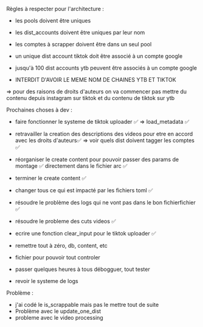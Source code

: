 Règles à respecter pour l'architecture :

- les pools doivent être uniques

- les dist_accounts doivent être uniques par leur nom

- les comptes à scrapper doivent être dans un seul pool

- un unique dist account tiktok doit être associé à un compte google

- jusqu'à 100 dist accounts ytb peuvent être associés à un compte google

- INTERDIT D'AVOIR LE MEME NOM DE CHAINES YTB ET TIKTOK


=> pour des raisons de droits d'auteurs on va commencer pas mettre du contenu depuis instagram sur tiktok 
et du contenu de tiktok sur ytb

Prochaines choses à dev :

- faire fonctionner le systeme de tiktok uploader ✅
=> load_metadata ✅

- retravailler la creation des descriptions des videos pour etre en accord avec les droits d'auteurs✅
=> voir quels dist doivent tagger les comptes ✅

- réorganiser le create content pour pouvoir passer des params de montage ✅ directement dans le fichier arc ✅
- terminer le create content ✅

- changer tous ce qui est impacté par les fichiers toml ✅

- résoudre le problème des logs qui ne vont pas dans le bon fichierfichier ✅

- résoudre le probleme des cuts videos ✅

- ecrire une fonction clear_input pour le tiktok uploader ✅

- remettre tout à zéro, db, content, etc

- fichier pour pouvoir tout controler

- passer quelques heures à tous débogguer, tout tester


- revoir le systeme de logs



Problème :
- j'ai codé le is_scrappable mais pas le mettre tout de suite
- Problème avec le update_one_dist 
- probleme avec le video processing
